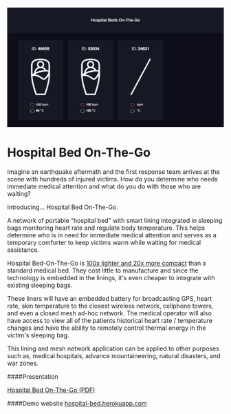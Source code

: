 ![alt text](https://raw.githubusercontent.com/adamkchew/hospital-bed/master/documentation/screenshot.png)

# Hospital Bed On-The-Go

Imagine an earthquake aftermath and the first response team arrives at the scene with hundreds of injured victims. How do you determine who needs immediate medical attention and what do you do with those who are waiting?

Introducing... Hospital Bed On-The-Go.

A network of portable “hospital bed” with smart lining integrated in sleeping bags monitoring heart rate and regulate body temperature. This helps determine who is in need for immediate medical attention and serves as a temporary comforter to keep victims warm while waiting for medical assistance. 

Hospital Bed-On-The-Go is [100x lighter and 20x more compact](http://www.drivemedical.com/index.php/full-electric-bariatric-bed-48-799.html) than a standard medical bed. They cost little to manufacture and since the technology is embedded in the linings, it's even cheaper to integrate with existing sleeping bags.

These liners will have an embedded battery for broadcasting GPS, heart rate, skin temperature to the closest wireless network, cellphone towers, and even a closed mesh ad-hoc network. The medical operator will also have access to view all of the patients historical heart rate / temperature changes and have the ability to remotely control thermal energy in the victim's sleeping bag.


This lining and mesh network application can be applied to other purposes such as, medical hospitals, advance mountaineering, natural disasters, and war zones.

####Presentation

[Hospital Bed On-The-Go (PDF)](../master/documentation/Hospital-Bed-On-The-Go.pdf)

####Demo website
[hospital-bed.herokuapp.com](http://hospital-bed.herokuapp.com)

